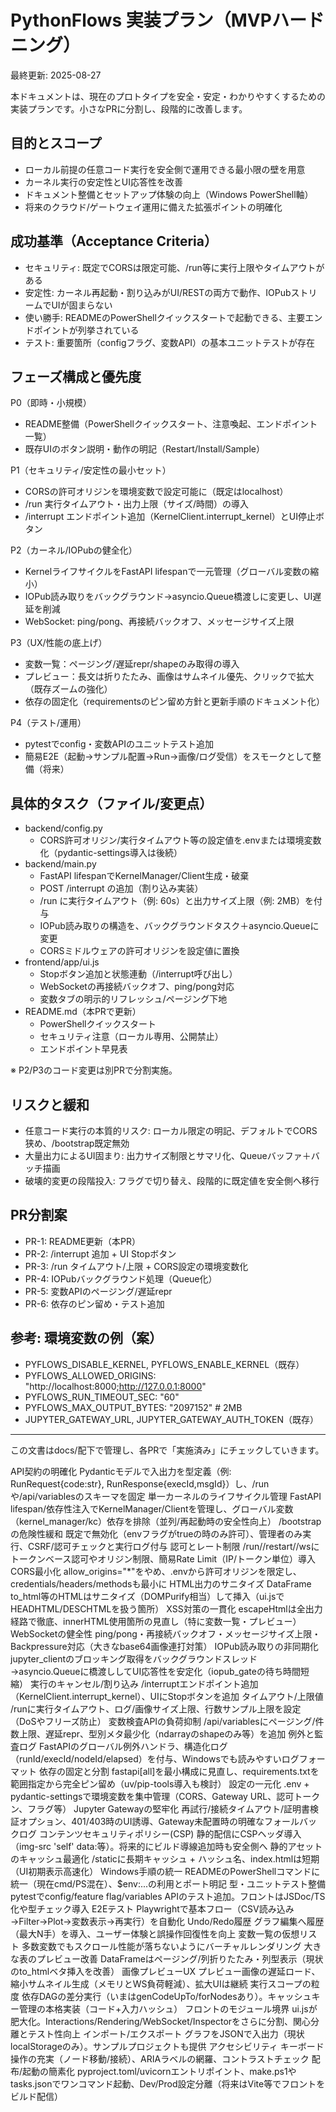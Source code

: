 # PythonFlows 実装プラン（MVPハードニング）

最終更新: 2025-08-27

本ドキュメントは、現在のプロトタイプを安全・安定・わかりやすくするための実装プランです。小さなPRに分割し、段階的に改善します。

## 目的とスコープ

- ローカル前提の任意コード実行を安全側で運用できる最小限の壁を用意
- カーネル実行の安定性とUI応答性を改善
- ドキュメント整備とセットアップ体験の向上（Windows PowerShell軸）
- 将来のクラウド/ゲートウェイ運用に備えた拡張ポイントの明確化

## 成功基準（Acceptance Criteria）

- セキュリティ: 既定でCORSは限定可能、/run等に実行上限やタイムアウトがある
- 安定性: カーネル再起動・割り込みがUI/RESTの両方で動作、IOPubストリームでUIが固まらない
- 使い勝手: READMEのPowerShellクイックスタートで起動できる、主要エンドポイントが列挙されている
- テスト: 重要箇所（configフラグ、変数API）の基本ユニットテストが存在

## フェーズ構成と優先度

P0（即時・小規模）
- README整備（PowerShellクイックスタート、注意喚起、エンドポイント一覧）
- 既存UIのボタン説明・動作の明記（Restart/Install/Sample）

P1（セキュリティ/安定性の最小セット）
- CORSの許可オリジンを環境変数で設定可能に（既定はlocalhost）
- /run 実行タイムアウト・出力上限（サイズ/時間）の導入
- /interrupt エンドポイント追加（KernelClient.interrupt_kernel）とUI停止ボタン

P2（カーネル/IOPubの健全化）
- KernelライフサイクルをFastAPI lifespanで一元管理（グローバル変数の縮小）
- IOPub読み取りをバックグラウンド→asyncio.Queue橋渡しに変更し、UI遅延を削減
- WebSocket: ping/pong、再接続バックオフ、メッセージサイズ上限

P3（UX/性能の底上げ）
- 変数一覧：ページング/遅延repr/shapeのみ取得の導入
- プレビュー：長文は折りたたみ、画像はサムネイル優先、クリックで拡大（既存ズームの強化）
- 依存の固定化（requirementsのピン留め方針と更新手順のドキュメント化）

P4（テスト/運用）
- pytestでconfig・変数APIのユニットテスト追加
- 簡易E2E（起動→サンプル配置→Run→画像/ログ受信）をスモークとして整備（将来）

## 具体的タスク（ファイル/変更点）

- backend/config.py
  - CORS許可オリジン/実行タイムアウト等の設定値を.envまたは環境変数化（pydantic-settings導入は後続）
- backend/main.py
  - FastAPI lifespanでKernelManager/Client生成・破棄
  - POST /interrupt の追加（割り込み実装）
  - /run に実行タイムアウト（例: 60s）と出力サイズ上限（例: 2MB）を付与
  - IOPub読み取りの構造を、バックグラウンドタスク＋asyncio.Queueに変更
  - CORSミドルウェアの許可オリジンを設定値に置換
- frontend/app/ui.js
  - Stopボタン追加と状態連動（/interrupt呼び出し）
  - WebSocketの再接続バックオフ、ping/pong対応
  - 変数タブの明示的リフレッシュ/ページング下地
- README.md（本PRで更新）
  - PowerShellクイックスタート
  - セキュリティ注意（ローカル専用、公開禁止）
  - エンドポイント早見表

※ P2/P3のコード変更は別PRで分割実施。

## リスクと緩和

- 任意コード実行の本質的リスク: ローカル限定の明記、デフォルトでCORS狭め、/bootstrap既定無効
- 大量出力によるUI固まり: 出力サイズ制限とサマリ化、Queueバッファ＋バッチ描画
- 破壊的変更の段階投入: フラグで切り替え、段階的に既定値を安全側へ移行

## PR分割案

- PR-1: README更新（本PR）
- PR-2: /interrupt 追加 + UI Stopボタン
- PR-3: /run タイムアウト/上限 + CORS設定の環境変数化
- PR-4: IOPubバックグラウンド処理（Queue化）
- PR-5: 変数APIのページング/遅延repr
- PR-6: 依存のピン留め・テスト追加

## 参考: 環境変数の例（案）

- PYFLOWS_DISABLE_KERNEL, PYFLOWS_ENABLE_KERNEL（既存）
- PYFLOWS_ALLOWED_ORIGINS: "http://localhost:8000;http://127.0.0.1:8000"
- PYFLOWS_RUN_TIMEOUT_SEC: "60"
- PYFLOWS_MAX_OUTPUT_BYTES: "2097152"  # 2MB
- JUPYTER_GATEWAY_URL, JUPYTER_GATEWAY_AUTH_TOKEN（既存）

---

この文書はdocs/配下で管理し、各PRで「実施済み」にチェックしていきます。

API契約の明確化
Pydanticモデルで入出力を型定義（例: RunRequest{code:str}, RunResponse{execId,msgId}）し、/runや/api/variablesのスキーマを固定
単一カーネルのライフサイクル管理
FastAPI lifespan/依存性注入でKernelManager/Clientを管理し、グローバル変数（kernel_manager/kc）依存を排除（並列/再起動時の安全性向上）
/bootstrapの危険性緩和
既定で無効化（envフラグがtrueの時のみ許可）、管理者のみ実行、CSRF/認可チェックと実行ログ付与
認可とレート制限
/run//restart//wsにトークンベース認可やオリジン制限、簡易Rate Limit（IP/トークン単位）導入
CORS最小化
allow_origins="*"をやめ、.envから許可オリジンを限定し、credentials/headers/methodsも最小に
HTML出力のサニタイズ
DataFrame to_html等のHTMLはサニタイズ（DOMPurify相当）して挿入（ui.jsでHEADHTML/DESCHTMLを扱う箇所）
XSS対策の一貫化
escapeHtmlは全出力経路で徹底、innerHTML使用箇所の見直し（特に変数一覧・プレビュー）
WebSocketの健全性
ping/pong・再接続バックオフ・メッセージサイズ上限・Backpressure対応（大きなbase64画像連打対策）
IOPub読み取りの非同期化
jupyter_clientのブロッキング取得をバックグラウンドスレッド→asyncio.Queueに橋渡ししてUI応答性を安定化（iopub_gateの待ち時間短縮）
実行のキャンセル/割り込み
/interruptエンドポイント追加（KernelClient.interrupt_kernel）、UIにStopボタンを追加
タイムアウト/上限値
/runに実行タイムアウト、ログ/画像サイズ上限、行数サンプル上限を設定（DoSやフリーズ防止）
変数検査APIの負荷抑制
/api/variablesにページング/件数上限、遅延repr、型別メタ最少化（ndarrayのshapeのみ等）を追加
例外と監査ログ
FastAPIのグローバル例外ハンドラ、構造化ログ（runId/execId/nodeId/elapsed）を付与、Windowsでも読みやすいログフォーマット
依存の固定と分割
fastapi[all]を最小構成に見直し、requirements.txtを範囲指定から完全ピン留め（uv/pip-tools導入も検討）
設定の一元化
.env + pydantic-settingsで環境変数を集中管理（CORS、Gateway URL、認可トークン、フラグ等）
Jupyter Gatewayの堅牢化
再試行/接続タイムアウト/証明書検証オプション、401/403時のUI誘導、Gateway未配置時の明確なフォールバックログ
コンテンツセキュリティポリシー(CSP)
静的配信にCSPヘッダ導入（img-src 'self' data:等）。将来的にビルド導線追加時も安全側へ
静的アセットのキャッシュ最適化
/staticに長期キャッシュ + ハッシュ名、index.htmlは短期（UI初期表示高速化）
Windows手順の統一
READMEのPowerShellコマンドに統一（現在cmd/PS混在）、$env:...の利用とポート明記
型・ユニットテスト整備
pytestでconfig/feature flag/variables APIのテスト追加。フロントはJSDoc/TS化や型チェック導入
E2Eテスト
Playwrightで基本フロー（CSV読み込み→Filter→Plot→変数表示→再実行）を自動化
Undo/Redo履歴
グラフ編集へ履歴（最大N手）を導入、ユーザー体験と誤操作回復性を向上
変数一覧の仮想リスト
多数変数でもスクロール性能が落ちないようにバーチャルレンダリング
大きな表のプレビュー改善
DataFrameはページング/列折りたたみ・列型表示（現状のto_htmlベタ挿入を改善）
画像プレビューUX
プレビュー画像の遅延ロード、縮小サムネイル生成（メモリとWS負荷軽減）、拡大UIは継続
実行スコープの粒度
依存DAGの差分実行（いまはgenCodeUpTo/forNodesあり）。キャッシュキー管理の本格実装（コード+入力ハッシュ）
フロントのモジュール境界
ui.jsが肥大化。Interactions/Rendering/WebSocket/Inspectorをさらに分割、関心分離とテスト性向上
インポート/エクスポート
グラフをJSONで入出力（現状localStorageのみ）。サンプルプロジェクトも提供
アクセシビリティ
キーボード操作の充実（ノード移動/接続）、ARIAラベルの網羅、コントラストチェック
配布/起動の簡素化
pyproject.toml/uvicornエントリポイント、make.ps1やtasks.jsonでワンコマンド起動、Dev/Prod設定分離（将来はVite等でフロントをビルド配信）